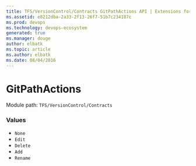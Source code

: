 ```yaml
---
title: TFS/VersionControl/Contracts GitPathActions API | Extensions for Visual Studio Team Services
ms.assetid: e8212dba-2a33-2f13-26f7-51b7c234187c
ms.prod: devops
ms.technology: devops-ecosystem
generated: true
ms.manager: douge
author: elbatk
ms.topic: article
ms.author: elbatk
ms.date: 08/04/2016
---
```


# GitPathActions

Module path: `TFS/VersionControl/Contracts`

### Values

* `None` 
* `Edit` 
* `Delete` 
* `Add` 
* `Rename` 
